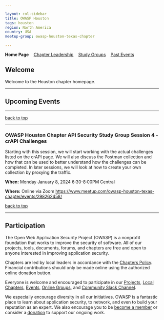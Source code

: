 ```yaml
---

layout: col-sidebar
title: OWASP Houston
tags: houston
region: North America
country: USA
meetup-group: owasp-houston-texas-chapter

---
```


<strong>Home Page</strong>
&nbsp;&nbsp;&nbsp;[Chapter Leadership](leaders.md)
&nbsp;&nbsp;&nbsp;[Study Groups](studygroups.md)
&nbsp;&nbsp;&nbsp;[Past Events](pastevents.md)

## Welcome

Welcome to the Houston chapter homepage.



<hr/>

## Upcoming Events

<hr>



[back to top](#welcome)

<hr>


### OWASP Houston Chapter API Security Study Group Session 4 - crAPI Challenges ###

Starting with this session, we will start working with the actual challenges listed on the crAPI page. We will also discuss the Postman collection and how that can be used to better understand how the challenges can be completed. In later sessions, we will look at how to create your own collection by proxying the traffic.

**When:**
Monday January 8, 2024
6:30-8:00PM Central

**Where:**
Online via Zoom
https://www.meetup.com/owasp-houston-texas-chapter/events/298262458/

[back to top](#welcome)

<hr>

## Participation
The Open Web Application Security Project (OWASP) is a nonprofit foundation that works to improve the security of software. All of our projects, tools, documents, forums, and chapters are free and open to anyone interested in improving application security. 

Chapters are led by local leaders in accordance with the [Chapters Policy](/www-policy/operational/chapters). Financial contributions should only be made online using the authorized online donation button. 

Everyone is welcome and encouraged to participate in our [Projects](/projects/), [Local Chapters](/chapters/), [Events](/events/), [Online Groups](https://groups.google.com/a/owasp.com/), and [Community Slack Channel](https://owasp.slack.com/).

We especially encourage diversity in all our initiatives. OWASP is a fantastic place to learn about application security, to network, and even to build your reputation as an expert. We also encourage you to be [become a member](/membership/) or consider a [donation](/donate/) to support our ongoing work.


